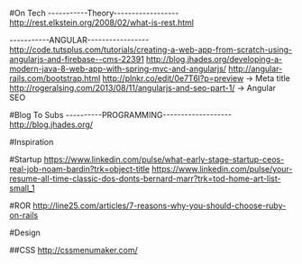 #On Tech
-----------Theory------------------
http://rest.elkstein.org/2008/02/what-is-rest.html

-----------ANGULAR-----------------
http://code.tutsplus.com/tutorials/creating-a-web-app-from-scratch-using-angularjs-and-firebase--cms-22391
http://blog.jhades.org/developing-a-modern-java-8-web-app-with-spring-mvc-and-angularjs/
http://angular-rails.com/bootstrap.html
http://plnkr.co/edit/0e7T6l?p=preview -> Meta title
http://rogeralsing.com/2013/08/11/angularjs-and-seo-part-1/ -> Angular SEO

#Blog To Subs
----------PROGRAMMING-------------------
http://blog.jhades.org/

#Inspiration

#Startup
https://www.linkedin.com/pulse/what-early-stage-startup-ceos-real-job-noam-bardin?trk=object-title
https://www.linkedin.com/pulse/your-resume-all-time-classic-dos-donts-bernard-marr?trk=tod-home-art-list-small_1

#ROR
http://line25.com/articles/7-reasons-why-you-should-choose-ruby-on-rails

#Design

##CSS
http://cssmenumaker.com/